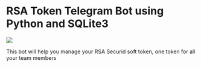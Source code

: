 # RSA Token Telegram Bot using Python and SQLite3
![](https://telegra.ph/file/d7a96060af060b4444d39.jpg)

This bot will help you manage your RSA Securid soft token, one token for all your team members
